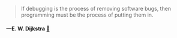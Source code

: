> If debugging is the process of removing software bugs, then programming must be the process of putting them in.
  #### —E. W. Dijkstra [:scroll:](http://quotes.stormconsultancy.co.uk/quotes/14)